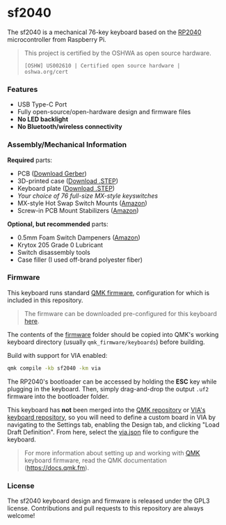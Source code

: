 # sf2040

The sf2040 is a mechanical 76-key keyboard based on the [RP2040](https://datasheets.raspberrypi.com/rp2040/rp2040-datasheet.pdf) microcontroller from Raspberry Pi.

> This project is certified by the OSHWA as open source hardware.
> 
> `[OSHW] US002610 | Certified open source hardware | oshwa.org/cert`

### Features
 - USB Type-C Port
 - Fully open-source/open-hardware design and firmware files
 - **No LED backlight**
 - **No Bluetooth/wireless connectivity**
### Assembly/Mechanical Information
**Required** parts:
 - PCB ([Download Gerber](/pcb/Gerber/Gerber.zip))
 - 3D-printed case ([Download .STEP](/case/Case.step))
 - Keyboard plate ([Download .STEP](/plate/Plate.step))
 - *Your choice of 76 full-size MX-style keyswitches*
 - MX-style Hot Swap Switch Mounts ([Amazon](https://www.amazon.com/gp/product/B0B4W9YMGM))
 - Screw-in PCB Mount Stabilizers ([Amazon](https://www.amazon.com/gp/product/B0CN38CXQ3))

**Optional, but recommended** parts:
 - 0.5mm Foam Switch Dampeners ([Amazon](https://www.amazon.com/gp/product/B0B942VCMV))
 - Krytox 205 Grade 0 Lubricant
 - Switch disassembly tools
 - Case filler (I used off-brand polyester fiber)

### Firmware
This keyboard runs standard [QMK firmware](https://docs.qmk.fm/#/), configuration for which is included in this repository.

> The firmware can be downloaded pre-configured for this keyboard [here](/firmware/builds/sf2040.uf2).

The contents of the [firmware](/firmware) folder should be copied into QMK's working keyboard directory (usually `qmk_firmware/keyboards`) before building.

Build with support for VIA enabled:
```sh
qmk compile -kb sf2040 -km via
```

The RP2040's bootloader can be accessed by holding the **ESC** key while plugging in the keyboard. Then, simply drag-and-drop the output `.uf2` firmware into the bootloader folder.

This keyboard has **not** been merged into the [QMK repository](https://github.com/qmk/qmk_firmware/tree/master/keyboards) or [VIA's keyboard repository](https://github.com/the-via/keyboards), so you will need to define a custom board in VIA by navigating to the Settings tab, enabling the Design tab, and clicking "Load Draft Definition". From here, select the [via.json](/firmware/sf2040/via.json) file to configure the keyboard.

> For more information about setting up and working with [QMK](https://docs.qmk.fm/#/) keyboard firmware, read the QMK documentation (https://docs.qmk.fm).

### License
The sf2040 keyboard design and firmware is released under the GPL3 license. Contributions and pull requests to this repository are always welcome!
